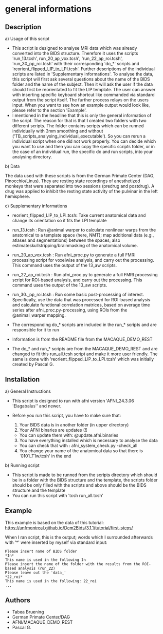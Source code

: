 # **general informations**

## Description

a) Usage of this script

* This script is designed to analyse MRI data which was already converted into the BIDS structure. Therefore it uses the scripts 'run\_13.tcsh', run\_20\_ap\_vox.tcsh', 'run\_22_ap\_roi.tcsh', 'run\_30\_pp\_roi.tcsh' with their corresponding 'do\_*' scripts and 'reorient\_flipped\_LIP\_to\_LPI.tcsh'. Further descriptions of the individual scripts are listed in 'Supplementary informations'. To analyse the data, this script will first ask several questions about the name of the BIDS folder and the name of the subject. Then it will ask the user if the data should first be reorientated to fit the LIP template. The user can answer with inserting specific keyboard shortcut like commanded via standard output from the script itself. The further process relays on the users input. When you want to see how an example output would look like, please refer to the section 'Example'. 
* I mentioned in the headline that this is only the general information of the script. The reason for that is that I created two folders with two different scripts. The folder contains scripts which can be runned individually with 3mm smoothing and without ('TB\_scripts\_analysing\_individual\_executable'). So you can rerun a individual script when one did not work properly. You can decide which you want to use and then you can copy the specific scripts folder, or in the case of an individual run, the specific do and run scripts, into your analysing directory.
   
b) Data

The data used with these scripts is from the German Primate Center (DAG, Pinocchio/Linus). They are resting state recordings of anesthetized monkeys that were separated into two sessions (predrug and postdrug). A drug was applied to inhibit the resting state activity of the pulvinar in the left hemisphere.

c) Supplementary informations
   
   * reorient\_flipped\_LIP\_to\_LPI.tcsh: Take current anatomical data and change its orientation so it fits the LPI template
   
   * run\_13.tcsh                        : Run @animal warper to calculate nonlinear warps from the anatomical to a template space (here, NMT); map additional data (e.g., atlases and segmentations) between  the spaces; also estimateskullstripping/brainmasking of the anatomical volume.
   
   * run\_20\_ap\_vox.tcsh               : Run afni\_proc.py to generate a full FMRI processing script for voxelwise analysis, and carry out the processing. This command uses the output of the 13\_aw scripts.

   * run\_22\_ap\_roi.tcsh               : Run afni\_proc.py to generate a full FMRI processing script for ROI-based analysis, and carry out the processing. This command uses the output of the 13\_aw scripts.

   * run\_30.\_pp\_roi.tcsh              : Run some basic post-processing of interest. Specifically, use the data that was processed for ROI-based analysis and calculate functional correlation matrices, based on average time series after afni_proc.py-processing, using ROIs from the @animal\_warper mapping.
   
   * The corresponding do\_* scripts are included in the run\_* scripts and are responsible for it to run 
   * Information is from the README file from the MACAQUE\_DEMO\_REST
   * The do\_* and run\_* scripts are from the MACAQUE\_DEMO\_REST and are changed to fit this run\_all.tcsh script and make it more user friendly. The same is done with 'reorient\_flipped\_LIP\_to\_LPI.tcsh' which was initially created by Pascal G.
   
## Installation

a) General Instructions 
   * This script is designed to run with afni version 'AFNI_24.3.06 'Elagabalus'' and newer. 
   * Before you run this script, you have to make sure that:

      1) Your BIDS data is in another folder (in upper directory)
      2) Your AFNI binaries are updates (!)
        * You can update them with: @update.afni.binaries
      3) You have everything installed which is necessary to analyse the data
        * You can check that with : afni\_system\_check.py -check\_all
      4) You change your name of the anatomical data so that there is '0101\_T1w.tcsh' in the end

b) Running script

   * This script is made to be runned from the scripts directory which should be in a folder with the BIDS structure and the template, the scripts folder should be only filled with the scripts and above should be the BIDS structure and the template
   * You can run this script with 'tcsh run\_all.tcsh'
   
## Example
This example is based on the data of this tutorial: https://unfmontreal.github.io/Dcm2Bids/3.1.1/tutorial/first-steps/

When I ran script, this is the output; words which I surrounded afterwards with '*' were inserted by myself via standard input:

```  
Please insert name of BIDS folder
*In*
This name is used in the following In
Please insert the name of the folder with the results from the ROI-based analysis (run_22)
Please leave out the 'data_'
*22_roi*
This name is used in the following: 22_roi
...
```
## Authors

* Tabea Bruening
* German Primate Center/DAG
* AFNI/MACAQUE\_DEMO\_REST
* Pascal G.
   
     

